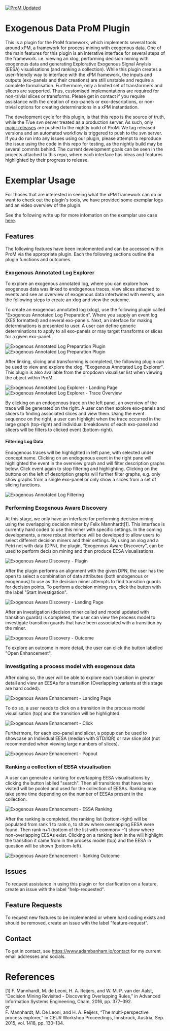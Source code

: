 [![ProM Updated](https://github.com/AdamBanham/ExogenousData/actions/workflows/update_prod.yml/badge.svg)](https://github.com/AdamBanham/ExogenousData/actions/workflows/update_prod.yml)

# Exogenous Data ProM Plugin

This is a plugin for the ProM framework, which implements several tools around xPM, a framework for process mining with exogenous data. One of the main features for this plugin is an interative interface for several steps of the framework. i.e. viewing an xlog, performing decision mining with exogenous data and generating Explorative Exogenous Signal Anylsis (EESA) visualisations (and ranking a collection). While this plugin creates a user-friendly way to interface with the xPM framework, the inputs and outputs (exo-panels and their creations) are still unstable and require a complete formalisation. Furthermore, only a limited set of transformers and slicers are supported. Thus, customised implementations are required for non-trivial slices or transforms. Please get in contact if you require assistance with the creation of exo-panels or exo-descriptions, or non-trivial options for creating determinations in a xPM instantiation.

The development cycle for this plugin, is that this repo is the source of truth, while the T/ue svn server treated as a production server. As such, only [major releases](https://github.com/AdamBanham/ExogenousData/releases) are pushed to the nightly build of ProM. We tag released versions and an automated workflow is triggered to push to the svn server.
If you do run into any issues using our plugin, please attempt to reproduce the issue using the code in this repo for testing, as the nightly build may be several commits behind. The current development goals can be seen in the projects attached to this repo, where each interface has ideas and features highlighted by their progress to release.

# Exemplar Usage

For thoses that are interested in seeing what the xPM framework can do or want to check out the plugin's tools, we have provided some exemplar logs and an video overview of the plugin.

See the following write up for more infomation on the exemplar use case [here](exemplar/readme.md).

## Features 

The following features have been implemented and can be accessed within ProM via the appropriate plugin. Each the following sections outline the plugin functions and outcomes.

### Exogenous Annotated  Log Explorer

To explore an exogenous annotated log, where you can explore how exogenous data was linked to endogenous traces, view slices attached to events and see an overview of exogenous data intertwined with events, use the following steps to create an xlog and view the outcome.

To create an exogenous annotated log (xlog), use the following plugin called "Exogenous Annotated Log Preparation". Where you supply an event log (XES formatted) and several exo-panels.
Next, an interface for making determinations is presented to user. A user can define generic determinations to apply to all exo-panels or may target transforms or slices for a given exo-panel.

![Exogenous Annotated Log Preparation Plugin](docs/screens/Exogenous_Annotated_Log_Preparation.png)
![Exogenous Annotated Log Preparation Plugin](docs/screens/Exogenous_Annotated_Log_Preparation_Slicing.png)

After linking, slicing and transforming is completed, the following plugin can be used to view and explore the xlog, "Exogenous Annotated Log Explorer". This plugin is also available from the dropdown visualiser list when viewing the object within ProM.

![Exogenous Annotated Log Explorer - Landing Page](docs/screens/xlog_explorer_open.png)
![Exogenous Annotated Log Explorer - Trace Overview](docs/screens/xlog_explorer_trace.png)

By clicking on an endogenous trace on the left panel, an overview of the trace will be generated on the right. A user can then explore exo-panels and slicers to finding associated slices and view them. Using the event sequence on the right, a user can highlight when the trace occurred in the large graph (top-right) and individual breakdowns of each exo-panel and slicers will be filters to clicked event (bottom-right). 

#### Filtering Log Data 
Endogenous traces will be highlighted in left pane, with selected under concept:name.
Clicking on an endogenous event in the right pane will highlighted the event in the overview graph and will filter description graphs below. Click event again to stop filtering and highlighting.
Clicking on the buttons on the left of description graphs will further filter graphs, e.g. only show graphs from a single exo-panel or only show a slices from a set of slicing functions.

![Exogenous Annotated Log Filtering](docs/screens/20220715_TraceViewUpdate.PNG)

### Performing Exogenous Aware Discovery

At this stage, we only have an interface for performing decision mining using the overlapping decision miner by Felix Mannhardt[1]. This interface is currently hard coded to use this miner with specific settings. In the coming developments, a more robust interface will be developed to allow users to select different decision miners and their settings. By using an xlog and a Petri net with data (DPN), the plugin, "Exogenous Aware Discovery", can be used to perform decision mining and then produce EESA visualisations.

![Exogenous Aware Discovery - Plugin](docs/screens/Exogenous_Aware_Discovery_Plugin.png)

After the plugin performs an alignment with the given DPN, the user has the open to select a combination of data attributes (both endogenous or exogenous) to use as the decision miner attempts to find transition guards for decision points. To perform a decision mining run, click the button with the label "Start Investigation".

![Exogenous Aware Discovery - Landing Page](docs/screens/Exogenous_Aware_Discovery_interface.png)

After an investigation (decision miner called and model updated with transition guards) is completed, the user can view the process model to investigate transition guards that have been associated with a transition by the miner.

![Exogenous Aware Discovery - Outcome](docs/screens/Exogenous_Aware_Discovery_outcome.png) 

To explore an outcome in more detail, the user can click the button labelled "Open Enhancement".

### Investigating a process model with exogenous data

After doing so, the user will be able to explore each transition in greater detail and view an EESAs for a transition (Overlapping variants at this stage are hard coded). 

![Exogenous Aware Enhancement - Landing Page](docs/screens/Exogenous_Aware_Enhancement_Plugin.png) 

To do so, a user needs to click on a transition in the process model visualisation (top) and the transition will be highlighted.

![Exogenous Aware Enhancement - Click](docs/screens/Exogenous_Aware_Enhancement_click.png) 

Furthermore, for each exo-panel and slicer, a popup can be used to showcase an Individual EESA (median with STD/IQR) or raw slice plot (not recommended when viewing large numbers of slices).

![Exogenous Aware Enhancement - Popout](docs/screens/Exogenous_Aware_Enhancement_popout.png) 

### Ranking a collection of EESA visualisation

A user can generate a ranking for overlapping EESA visualisations by clicking the button lablled "search". Then all transitions that have been visited will be pooled and used for the collection of EESAs.
Ranking may take some time depending on the number of EESAs present in the collection.

![Exogenous Aware Enhancement - ESSA Ranking](docs/screens/EESA_Ranking_Searching.png) 

After the ranking is completed, the ranking list (bottom-right) will be populated from rank 1 to rank n, to show where overlapping EESA were found. Then rank n+1 (bottom of the list with common= -1) show where non-overlapping EESAs exist.
Clicking on a ranking item in the will highlight the transition it came from in the process model (top) and the EESA in question will be shown (bottom-left).

![Exogenous Aware Enhancement - Ranking Outcome](docs/screens/EESA_Ranking_outcome.png) 


## Issues

To request assistance in using this plugin or for clarification on a feature, create an issue with the label "help-requested".

## Feature Requests

To request new features to be implemented or where hard coding exists and should be removed, create an issue with the label "feature-request".


## Contact

To get in contact, see https://www.adambanham.io/contact for my current email addresses and socials.

# References

[1] F. Mannhardt, M. de Leoni, H. A. Reijers, and W. M. P. van der Aalst, “Decision Mining Revisited - Discovering Overlapping Rules,” in Advanced Information Systems Engineering, Cham, 2016, pp. 377–392.
<br>
or 
<br>
F. Mannhardt, M. De Leoni, and H. A. Reijers, “The multi-perspective process explorer,” in CEUR Workshop Proceedings, Innsbruck, Austria, Sep. 2015, vol. 1418, pp. 130–134.
